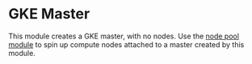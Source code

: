 # GKE Master

This module creates a GKE master, with no nodes. Use the
[node pool module](../k8s-node-pool) to spin up compute nodes
attached to a master created by this module.
